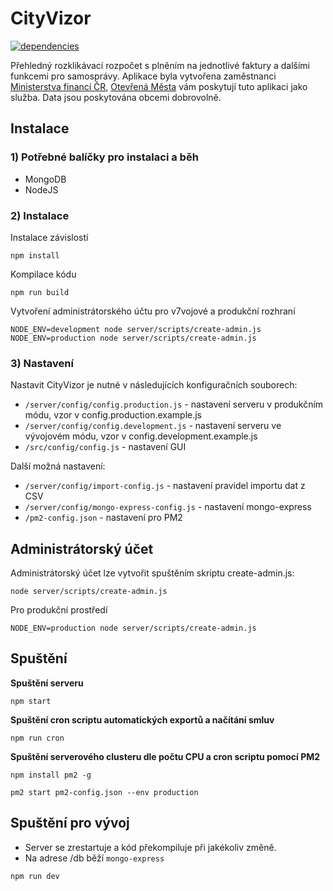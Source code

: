 # CityVizor

[![dependencies](https://david-dm.org/otevrena-data-mfcr/CityVizor.svg)](https://david-dm.org/otevrena-data-mfcr/CityVizor)

Přehledný rozklikávací rozpočet s plněním na jednotlivé faktury a dalšími funkcemi pro samosprávy. Aplikace byla vytvořena zaměstnanci [Ministerstva financí ČR](http://www.mfcr.cz), [Otevřená Města](http://www.otevrenamesta.cz/) vám poskytují tuto aplikaci jako služba. Data jsou poskytována obcemi dobrovolně.

## Instalace

### 1) Potřebné balíčky pro instalaci a běh

- MongoDB
- NodeJS

### 2) Instalace

Instalace závislostí

```
npm install
```

Kompilace kódu

```
npm run build
```

Vytvoření administrátorského účtu pro v7vojové a produkční rozhraní
```
NODE_ENV=development node server/scripts/create-admin.js
NODE_ENV=production node server/scripts/create-admin.js
```

### 3) Nastavení

Nastavit CityVizor je nutné v následujících konfiguračních souborech:

- ```/server/config/config.production.js``` - nastavení serveru v produkčním módu, vzor v config.production.example.js
- ```/server/config/config.development.js``` - nastavení serveru ve vývojovém módu, vzor v config.development.example.js
- ```/src/config/config.js``` - nastavení GUI

Další možná nastavení:

- ```/server/config/import-config.js``` - nastavení pravidel importu dat z CSV
- ```/server/config/mongo-express-config.js``` - nastavení mongo-express
- ```/pm2-config.json``` - nastavení pro PM2

## Administrátorský účet

Administrátorský účet lze vytvořit spuštěním skriptu create-admin.js:
```
node server/scripts/create-admin.js
```

Pro produkční prostředí
```
NODE_ENV=production node server/scripts/create-admin.js
```

## Spuštění

**Spuštění serveru**

```
npm start
```

**Spuštění cron scriptu automatických exportů a načítání smluv**

```
npm run cron
```

**Spuštění serverového clusteru dle počtu CPU a cron scriptu pomocí PM2**

```
npm install pm2 -g

pm2 start pm2-config.json --env production
```

## Spuštění pro vývoj

- Server se zrestartuje a kód překompiluje při jakékoliv změně.
- Na adrese /db běží ```mongo-express```

```
npm run dev
```
